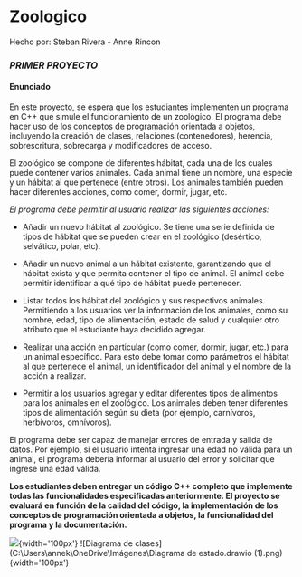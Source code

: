 # Zoologico
Hecho por: Steban Rivera - Anne Rincon
### *_PRIMER PROYECTO_*

#### Enunciado  

En este proyecto, se espera que los estudiantes implementen un programa en C++ que simule el funcionamiento de
un zoológico. El programa debe hacer uso de los conceptos de programación orientada a objetos, incluyendo la
creación de clases, relaciones (contenedores), herencia, sobrescritura, sobrecarga y modificadores de acceso.  

El zoológico se compone de diferentes hábitat, cada una de los cuales puede contener varios animales. Cada animal
tiene un nombre, una especie y un hábitat al que pertenece (entre otros). Los animales también pueden hacer
diferentes acciones, como comer, dormir, jugar, etc.  

*_El programa debe permitir al usuario realizar las siguientes acciones:_* 

* Añadir un nuevo hábitat al zoológico. Se tiene una serie definida de tipos de hábitat que se pueden crear en el
zoológico (desértico, selvático, polar, etc).  

* Añadir un nuevo animal a un hábitat existente, garantizando que el hábitat exista y que permita contener el tipo de
animal. El animal debe permitir identificar a qué tipo de hábitat puede pertenecer.  

* Listar todos los hábitat del zoológico y sus respectivos animales. Permitiendo a los usuarios ver la información de
los animales, como su nombre, edad, tipo de alimentación, estado de salud y cualquier otro atributo que el
estudiante haya decidido agregar.  

* Realizar una acción en particular (como comer, dormir, jugar, etc.) para un animal específico. Para esto debe
tomar como parámetros el hábitat al que pertenece el animal, un identificador del animal y el nombre de la acción
a realizar.  

* Permitir a los usuarios agregar y editar diferentes tipos de alimentos para los animales en el zoológico. Los
animales deben tener diferentes tipos de alimentación según su dieta (por ejemplo, carnívoros, herbívoros,
omnívoros).  

El programa debe ser capaz de manejar errores de entrada y salida de datos. Por ejemplo, si el usuario intenta
ingresar una edad no válida para un animal, el programa debería informar al usuario del error y solicitar que
ingrese una edad válida.  

**Los estudiantes deben entregar un código C++ completo que implemente todas las funcionalidades especificadas
anteriormente. El proyecto se evaluará en función de la calidad del código, la implementación de los conceptos de
programación orientada a objetos, la funcionalidad del programa y la documentación.**

![](https://github.githubassets.com/images/modules/logos_page/GitHub-Mark.png){width='100px'}
![Diagrama de clases](C:\Users\annek\OneDrive\Imágenes\Diagrama de estado.drawio (1).png){width='100px'}
